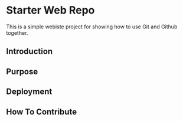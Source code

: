# Starter Web Repo

This is a simple webiste project for showing how to use Git and Github together.

## Introduction

## Purpose

## Deployment

## How To Contribute